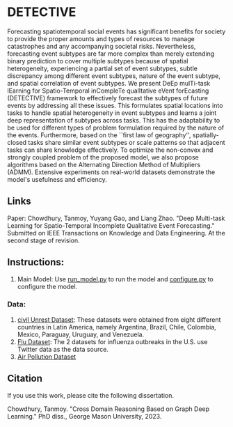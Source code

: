 # DETECTIVE
Forecasting spatiotemporal social events has significant benefits for society to provide the proper amounts and types of resources to manage catastrophes and any accompanying societal risks. Nevertheless, forecasting event subtypes are far more complex than merely extending binary prediction to cover multiple subtypes because of spatial heterogeneity, experiencing a partial set of event subtypes, subtle discrepancy among different event subtypes, nature of the event subtype, and spatial correlation of event subtypes. We present DeEp mulTi-task lEarning for Spatio-Temporal inCompleTe qualItative eVent forEcasting (DETECTIVE) framework to effectively forecast the subtypes of future events by addressing all these issues. This formulates spatial locations into tasks to handle spatial heterogeneity in event subtypes and learns a joint deep representation of subtypes across tasks. This has the adaptability to be used for different types of problem formulation required by the nature of the events. Furthermore, based on the ``first law of geography'', spatially-closed tasks share similar event subtypes or scale patterns so that adjacent tasks can share knowledge effectively. To optimize the non-convex and strongly coupled problem of the proposed model, we also propose algorithms based on the Alternating Direction Method of Multipliers (ADMM). Extensive experiments on real-world datasets demonstrate the model's usefulness and efficiency.

## Links
Paper: Chowdhury, Tanmoy, Yuyang Gao, and Liang Zhao. "Deep Multi-task Learning for Spatio-Temporal Incomplete Qualitative Event Forecasting." Submitted on IEEE Transactions on Knowledge and Data Engineering. At the second stage of revision.

## Instructions:
1. Main Model:
Use [run_model.py](/main/run_model.py) to run the model and [configure.py](/main/configure.py) to configure the model.

### Data: 
1. [civil Unrest Dataset](/data/civil_datasets): These datasets were obtained from eight different countries in Latin America, namely Argentina, Brazil, Chile, Colombia, Mexico, Paraguay, Uruguay, and Venezuela.
2. [Flu Dataset](/data/flu_datasets):
The 2 datasets for influenza outbreaks in the U.S. use Twitter data as the data source.
3. [Air Pollution Dataset](https://cs.emory.edu/~lzhao41/pages/dataset_pages/datasets/event_subtype/china_air.zip)

## Citation
If you use this work, please cite the following dissertation.

Chowdhury, Tanmoy. "Cross Domain Reasoning Based on Graph Deep Learning." PhD diss., George Mason University, 2023.
